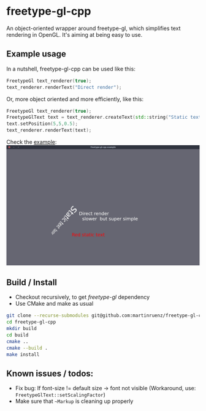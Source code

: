 # freetype-gl-cpp
An object-oriented wrapper around freetype-gl, which simplifies text rendering in OpenGL. It's aiming at being easy to use.

## Example usage

In a nutshell, freetype-gl-cpp can be used like this:
```C++
FreetypeGl text_renderer(true);
text_renderer.renderText("Direct render");
```
Or, more object oriented and more efficiently, like this:
```C++
FreetypeGl text_renderer(true);
FreetypeGlText text = text_renderer.createText(std::string("Static text (faster)"));
text.setPosition(5,5,0.5);
text_renderer.renderText(text);
```

Check the [example](example/example.cpp):
![Example output](example/screenshot.jpg)

## Build / Install

* Checkout recursively, to get *freetype-gl* dependency
* Use CMake and make as usual


```Bash
git clone --recurse-submodules git@github.com:martinruenz/freetype-gl-cpp.git
cd freetype-gl-cpp
mkdir build
cd build
cmake ..
cmake --build .
make install
```


## Known issues / todos:
* Fix bug: If font-size != default size -> font not visible (Workaround, use: `FreetypeGlText::setScalingFactor`)
* Make sure that `~Markup` is cleaning up properly
